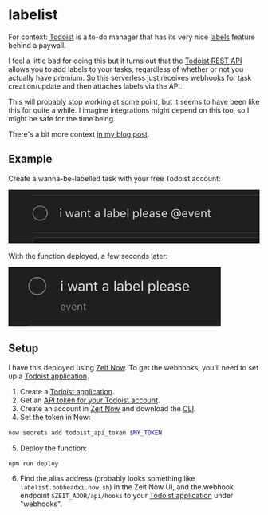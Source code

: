 # labelist

For context: [Todoist](https://todoist.com) is a to-do manager that has
its very nice [labels](https://get.todoist.help/hc/en-us/articles/205195042-Labels)
feature behind a paywall.

I feel a little bad for doing this but it turns out that the
[Todoist REST API](https://developer.todoist.com/rest/v1/#update-a-task) allows
you to add labels to your tasks, regardless of whether or not you actually have
premium. So this serverless just receives webhooks for task creation/update and
then attaches labels via the API.

This will probably stop working at some point, but it seems to have been like
this for quite a while. I imagine integrations might depend on this too, so I
might be safe for the time being.

There's a bit more context [in my blog post](https://bobheadxi.dev/labelist/).

## Example

Create a wanna-be-labelled task with your free Todoist account:

![before](./.static/example_before.png)

With the function deployed, a few seconds later:

![after](./.static/example_after.png)

## Setup

I have this deployed using [Zeit Now](https://zeit.co). To get the webhooks,
you'll need to set up a [Todoist application](https://developer.todoist.com/appconsole.html).

1. Create a [Todoist application](https://developer.todoist.com/appconsole.html).
2. Get an [API token for your Todoist account](https://todoist.com/prefs/integrations).
3. Create an account in [Zeit Now](https://zeit.co) and download the [CLI](https://github.com/zeit/now).
4. Set the token in Now:

```sh
now secrets add todoist_api_token $MY_TOKEN
```

5. Deploy the function:

```sh
npm run deploy
```

6. Find the alias address (probably looks something like `labelist.bobheadxi.now.sh`)
  in the Zeit Now UI, and the webhook endpoint `$ZEIT_ADDR/api/hooks` to your
  [Todoist application](https://developer.todoist.com/appconsole.html) under
  "webhooks".
